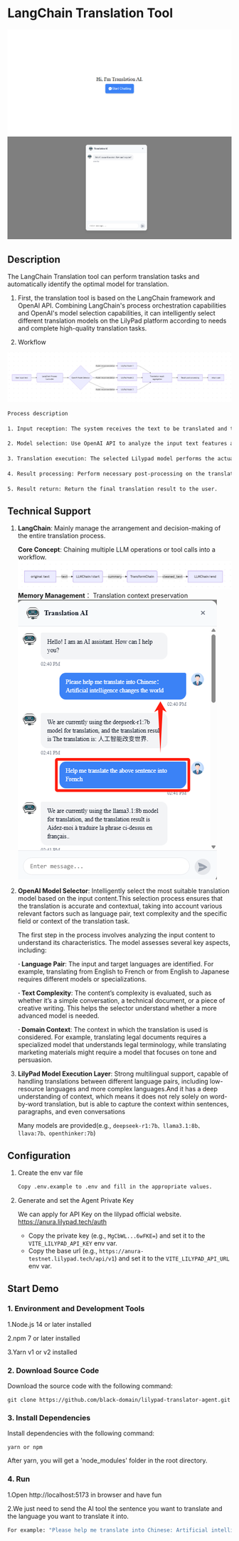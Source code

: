 # LangChain Translation Tool

![LangChain Translation Tool](./public/welcome.png)
![LangChain Translation Tool](./public/chat.png)
## Description

The LangChain Translation tool can perform translation tasks and automatically identify the optimal model for translation.

1. First, the translation tool is based on the LangChain framework and OpenAI API. Combining LangChain's process orchestration capabilities and OpenAI's model selection capabilities, it can intelligently select different translation models on the LilyPad platform according to needs and complete high-quality translation tasks.

2. Workflow

<img src="./public/workflow.png" style="zoom:50%;"  alt="" />


```bash
Process description

1. Input reception: The system receives the text to be translated and the target language requirements entered by the user.

2. Model selection: Use OpenAI API to analyze the input text features and recommend the most suitable Lilypad translation model.

3. Translation execution: The selected Lilypad model performs the actual translation work.

4. Result processing: Perform necessary post-processing on the translation results (such as format adjustment, quality inspection).

5. Result return: Return the final translation result to the user.
```

## Technical Support

1. **LangChain**: Mainly manage the arrangement and decision-making of the entire translation process.

    **Core Concept**: Chaining multiple LLM operations or tool calls into a workflow.
    ![LangChain Translation Tool](./public/LLM-flow.png)
    **Memory Management**： Translation context preservation
    ![LangChain Translation Tool](./public/history-session.png)

2. **OpenAI Model Selector**: Intelligently select the most suitable translation model based on the input content.This selection process ensures that the translation is accurate and contextual, taking into account various relevant factors such as language pair, text complexity and the specific field or context of the translation task.

    The first step in the process involves analyzing the input content to understand its characteristics. The model assesses several key aspects, including:

    **· Language Pair**: The input and target languages ​​are identified. For example, translating from English to French or from English to Japanese requires different models or specializations.

    **· Text Complexity**: The content’s complexity is evaluated, such as whether it’s a simple conversation, a technical document, or a piece of creative writing. This helps the selector understand whether a more advanced model is needed.

    **· Domain Context**: The context in which the translation is used is considered. For example, translating legal documents requires a specialized model that understands legal terminology, while translating marketing materials might require a model that focuses on tone and persuasion.

3. **LilyPad Model Execution Layer**: Strong multilingual support, capable of handling translations between different language pairs, including low-resource languages ​​and more complex languages.And it has a deep understanding of context, which means it does not rely solely on word-by-word translation, but is able to capture the context within sentences, paragraphs, and even conversations

    Many models are provided(e.g., `deepseek-r1:7b、llama3.1:8b、llava:7b、openthinker:7b`)

## Configuration

1. Create the env var file
    ```bash
    Copy .env.example to .env and fill in the appropriate values.
    ```

2. Generate and set the Agent Private Key

    We can apply for API Key on the lilypad official website. https://anura.lilypad.tech/auth
    
   - Copy the private key (e.g., `MgCbWL...6wFKE=`) and set it to the `VITE_LILYPAD_API_KEY` env var.
   - Copy the base url (e.g., `https://anura-testnet.lilypad.tech/api/v1`) and set it to the `VITE_LILYPAD_API_URL` env var.


## Start Demo
### 1. Environment and Development Tools

1.Node.js 14 or later installed

2.npm 7 or later installed

3.Yarn v1 or v2 installed


### 2. Download Source Code

Download the source code with the following command:

```
git clone https://github.com/black-domain/lilypad-translator-agent.git
```

### 3. Install Dependencies

Install dependencies with the following command:

```
yarn or npm
```

After yarn, you will get a 'node_modules' folder in the root directory.

### 4. Run

1.Open http://localhost:5173 in browser and have fun

2.We just need to send the AI ​​tool the sentence you want to translate and the language you want to translate it into.

```bash
For example: "Please help me translate into Chinese: Artificial intelligence changes the world." 
```

